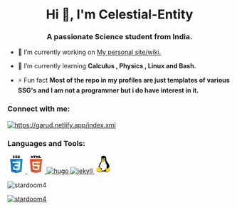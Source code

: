 <h1 align="center">Hi 👋, I'm Celestial-Entity</h1>
<h3 align="center">A passionate Science student from India.</h3>

- 🔭 I’m currently working on [My personal site/wiki.](https://github.com/stardoom4/repoquartz)

- 🌱 I’m currently learning **Calculus , Physics , Linux and Bash.**

- ⚡ Fun fact **Most of the repo in my profiles are just templates of various SSG's and I am not a programmer but i do have interest in it.**


<h3 align="left">Connect with me:</h3>
<p align="left">
<a href="/https://garud.netlify.app/index.xml" target="blank"><img align="center" src="https://raw.githubusercontent.com/rahuldkjain/github-profile-readme-generator/master/src/images/icons/Social/rss.svg" alt="https://garud.netlify.app/index.xml" height="30" width="40" /></a>
</p>

<h3 align="left">Languages and Tools:</h3>
<p align="left"> <a href="https://www.w3schools.com/css/" target="_blank" rel="noreferrer"> <img src="https://raw.githubusercontent.com/devicons/devicon/master/icons/css3/css3-original-wordmark.svg" alt="css3" width="40" height="40"/> </a> <a href="https://www.w3.org/html/" target="_blank" rel="noreferrer"> <img src="https://raw.githubusercontent.com/devicons/devicon/master/icons/html5/html5-original-wordmark.svg" alt="html5" width="40" height="40"/> </a> <a href="https://gohugo.io/" target="_blank" rel="noreferrer"> <img src="https://api.iconify.design/logos-hugo.svg" alt="hugo" width="40" height="40"/> </a> <a href="https://jekyllrb.com/" target="_blank" rel="noreferrer"> <img src="https://www.vectorlogo.zone/logos/jekyllrb/jekyllrb-icon.svg" alt="jekyll" width="40" height="40"/> </a> <a href="https://www.linux.org/" target="_blank" rel="noreferrer"> <img src="https://raw.githubusercontent.com/devicons/devicon/master/icons/linux/linux-original.svg" alt="linux" width="40" height="40"/> </a> </p>

<p><img align="center" src="https://github-readme-streak-stats.herokuapp.com/?user=stardoom4&" alt="stardoom4" /></p>

<p align="left"> <a href="https://github.com/ryo-ma/github-profile-trophy"><img src="https://github-profile-trophy.vercel.app/?username=stardoom4" alt="stardoom4" /></a></p>

